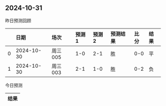 

 ## 2024-10-31

昨日预测回顾

|    | 日期       | 场次    | 预测1   | 预测2   | 预测结果   | 比分   | 结果   |
|---:|:-----------|:--------|:--------|:--------|:-----------|:-------|:-------|
|  0 | 2024-10-30 | 周三005 | 1-0     | 2-1     | 胜         | 0-0    | 平     |
|  1 | 2024-10-30 | 周三003 | 2-1     | 1-0     | 胜         | 0-2    | 负     |

今日预测

| 结果   |
|--------|